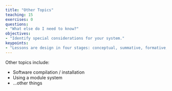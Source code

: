```yaml
---
title: "Other Topics"
teaching: 15
exercises: 0
questions:
- "What else do I need to know?"
objectives:
- "Identify special considerations for your system."  
keypoints:
- "Lessons are design in four stages: conceptual, summative, formative, and connective."
---
```


Other topics include: 

* Software compilation / installation
* Using a module system
* ...other things